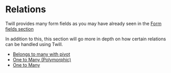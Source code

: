 # Relations

Twill provides many form fields as you may have already seen in the [Form fields section](../4_form-fields/index.md)

In addition to this, this section will go more in depth on how certain relations can be handled using Twill.


- [Belongs to many with pivot](./01_belongs-to-many.md)
- [One to Many (Polymorphic)](./02_morph-many.md)
- [One to Many](./03_one-to-many.md)
